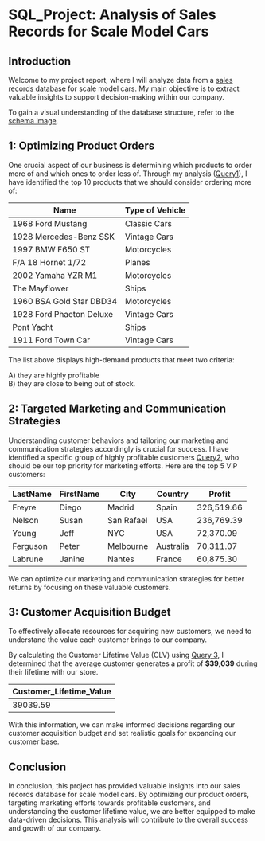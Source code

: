 
# SQL_Project: Analysis of Sales Records for Scale Model Cars

## Introduction
Welcome to my project report, where I will analyze data from a [sales records database](https://github.com/NIKJOJO/SQL_Project/blob/main/stores.db) for scale model cars. My main objective is to extract valuable insights to support decision-making within our company. 

To gain a visual understanding of the database structure, refer to the [schema image](https://github.com/NIKJOJO/SQL_Project/blob/main/scale%20model%20cars%20database%20schema.png).

## 1: Optimizing Product Orders
One crucial aspect of our business is determining which products to order more of and which ones to order less of. Through my analysis  ([Query1](https://github.com/NIKJOJO/Customer_and_Product_Analysis_Using_SQL/blob/main/project%20question%201.sql)), I have identified the top 10 products that we should consider ordering more of:

| Name                     | Type of Vehicle |
| ------------------------ | --------------- |
| 1968 Ford Mustang        | Classic Cars    |
| 1928 Mercedes-Benz SSK   | Vintage Cars    |
| 1997 BMW F650 ST         | Motorcycles     |
| F/A 18 Hornet 1/72       | Planes          |
| 2002 Yamaha YZR M1       | Motorcycles     |
| The Mayflower            | Ships           |
| 1960 BSA Gold Star DBD34 | Motorcycles     |
| 1928 Ford Phaeton Deluxe | Vintage Cars    |
| Pont Yacht               | Ships           |
| 1911 Ford Town Car       | Vintage Cars    |

The list above displays high-demand products that meet two criteria:   
  
  A) they are highly profitable  
  B) they are close to being out of stock.  

## 2: Targeted Marketing and Communication Strategies
Understanding customer behaviors and tailoring our marketing and communication strategies accordingly is crucial for success. I have identified a specific group of highly profitable customers [Query2](https://github.com/NIKJOJO/SQL_Project/blob/main/project%20question%202.sql), who should be our top priority for marketing efforts. Here are the top 5 VIP customers:

| LastName | FirstName | City       | Country   | Profit    |
|----------|-----------|------------|-----------|-----------|
| Freyre   | Diego     | Madrid     | Spain     | 326,519.66 |
| Nelson   | Susan     | San Rafael | USA       | 236,769.39 |
| Young    | Jeff      | NYC        | USA       |  72,370.09 |
| Ferguson | Peter     | Melbourne  | Australia |  70,311.07 |
| Labrune  | Janine    | Nantes     | France    |  60,875.30 |

 We can optimize our marketing and communication strategies for better returns by focusing on these valuable customers.

## 3: Customer Acquisition Budget
To effectively allocate resources for acquiring new customers, we need to understand the value each customer brings to our company. 

By calculating the Customer Lifetime Value (CLV) using [Query 3](https://github.com/NIKJOJO/SQL_Project/blob/main/project%20question%203.sql), I determined that the average customer generates a profit of **$39,039** during their lifetime with our store.

| Customer_Lifetime_Value |
|-------------------------|
|                39039.59 |

With this information, we can make informed decisions regarding our customer acquisition budget and set realistic goals for expanding our customer base.

## Conclusion
In conclusion, this project has provided valuable insights into our sales records database for scale model cars. By optimizing our product orders, targeting marketing efforts towards profitable customers, and understanding the customer lifetime value, we are better equipped to make data-driven decisions. This analysis will contribute to the overall success and growth of our company.
